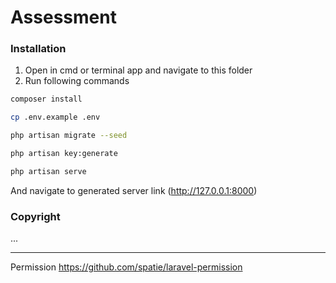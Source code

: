 # Assessment    

### Installation

1. Open in cmd or terminal app and navigate to this folder
2. Run following commands

```bash
composer install
```

```bash
cp .env.example .env
```

```bash
php artisan migrate --seed
```

```bash
php artisan key:generate
```

```bash
php artisan serve
```

And navigate to generated server link (http://127.0.0.1:8000)

### Copyright

...

----------------------------------------------------------------------
Permission https://github.com/spatie/laravel-permission